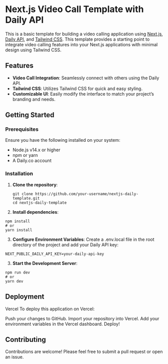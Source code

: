 # Next.js Video Call Template with Daily API

This is a basic template for building a video calling application using [Next.js](https://nextjs.org/), [Daily API](https://www.daily.co/), and [Tailwind CSS](https://tailwindcss.com/). This template provides a starting point to integrate video calling features into your Next.js applications with minimal design using Tailwind CSS.

## Features

- **Video Call Integration**: Seamlessly connect with others using the Daily API.
- **Tailwind CSS**: Utilizes Tailwind CSS for quick and easy styling.
- **Customizable UI**: Easily modify the interface to match your project’s branding and needs.

## Getting Started

### Prerequisites

Ensure you have the following installed on your system:

- Node.js v14.x or higher
- npm or yarn
- A Daily.co account

### Installation

1. **Clone the repository**:
   ```
   git clone https://github.com/your-username/nextjs-daily-template.git
   cd nextjs-daily-template
   ```
2. **Install dependencies**:
  ```
  npm install
  # or
  yarn install
  ```
3. **Configure Environment Variables**:
Create a .env.local file in the root directory of the project and add your Daily API key:
  ```
  NEXT_PUBLIC_DAILY_API_KEY=your-daily-api-key
  ```
3. **Start the Development Server**:
  ```
  npm run dev
  # or
  yarn dev
  ```
## Deployment
Vercel
To deploy this application on Vercel:

Push your changes to GitHub.
Import your repository into Vercel.
Add your environment variables in the Vercel dashboard.
Deploy!


## Contributing
Contributions are welcome! Please feel free to submit a pull request or open an issue.





